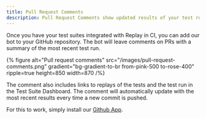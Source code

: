 ```yaml
---
title: Pull Request Comments
description: Pull Request Comments show updated results of your test run with links to replays and the Test Suite Dashboard, all from the pull request in GitHub.
---
```


Once you have your test suites integrated with Replay in CI, you can add our bot to your GitHub repository. The bot will leave comments on PRs with a summary of the most recent test run. 

{% figure
  alt="Pull request comments"
  src="/images/pull-request-comments.png"
  gradient="bg-gradient-to-br from-pink-500 to-rose-400"
  ripple=true
  height=850
  width=870
/%}

The comment also includes links to replays of the tests and the test run in the Test Suite Dashboard. The comment will automatically update with the most recent results every time a new commit is pushed.

For this to work, simply install our [Github App](https://github.com/apps/replay-io).

